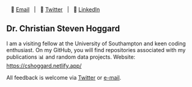 &nbsp;&nbsp;&nbsp;:e-mail: [Email][Email]&nbsp;&nbsp;&nbsp;|&nbsp;&nbsp;&nbsp;:speech_balloon: [Twitter][Twitter]&nbsp;&nbsp;&nbsp;|&nbsp;&nbsp;&nbsp;:necktie: [LinkedIn][LinkedIn]

</div>

<!--
Quick Link
-->

[Twitter]:https://twitter.com/cshoggard
[LinkedIn]:https://www.linkedin.com/in/cshoggard/
[Email]:mailto:christianhoggard@gmail.com

## Dr. Christian Steven Hoggard 

I am a visiting fellow at the University of Southampton and keen coding enthusiast. On my GitHub, you will find repositories associated with my publications 📊 and random data projects. Website: https://cshoggard.netlify.app/

All feedback is welcome via [Twitter](https://twitter.com/CSHoggard) or [e-mail](mailto:christianhoggard@gmail.com).  

